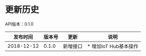 # 更新历史 #
API版本：0.1.0

|发布时间|版本号|更新|说明|
|---|---|---|---|
|2018-12-12   |0.1.0   |新增接口       | * 增加IoT Hub基本操作
